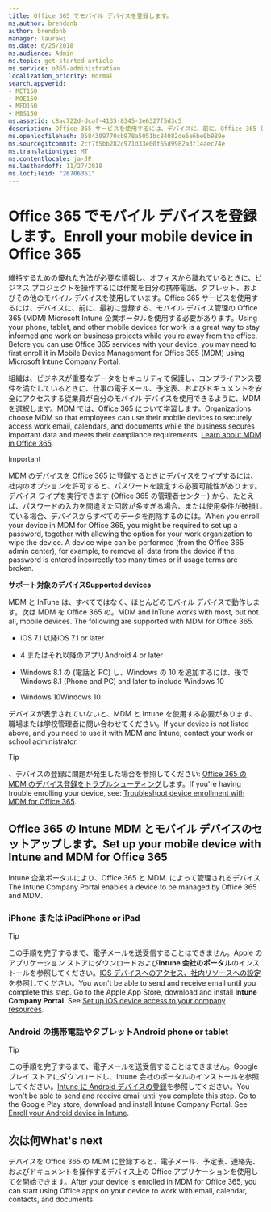 ```yaml
---
title: Office 365 でモバイル デバイスを登録します。
ms.author: brendonb
author: brendonb
manager: laurawi
ms.date: 6/25/2018
ms.audience: Admin
ms.topic: get-started-article
ms.service: o365-administration
localization_priority: Normal
search.appverid:
- MET150
- MOE150
- MED150
- MBS150
ms.assetid: c8ac722d-dcaf-4135-8345-3e6327f5d3c5
description: Office 365 サービスを使用するには、デバイスに、前に、Office 365 (MDM) のモバイル デバイスの管理で登録する手順に従う必要があります。作業内容を追加するか、デバイスに最初に電子メール アカウントを学校の場合に実行します。
ms.openlocfilehash: 0584309770cb978a5051bc84082de6e6be0b989e
ms.sourcegitcommit: 2cf7f5bb282c971d33e00f65d9982a3f14aec74e
ms.translationtype: MT
ms.contentlocale: ja-JP
ms.lasthandoff: 11/27/2018
ms.locfileid: "26706351"
---
```

# <a name="enroll-your-mobile-device-in-office-365"></a><span data-ttu-id="66b23-104">Office 365 でモバイル デバイスを登録します。</span><span class="sxs-lookup"><span data-stu-id="66b23-104">Enroll your mobile device in Office 365</span></span>

<span data-ttu-id="66b23-p102">維持するための優れた方法が必要な情報し、オフィスから離れているときに、ビジネス プロジェクトを操作するには作業を自分の携帯電話、タブレット、およびその他のモバイル デバイスを使用しています。Office 365 サービスを使用するには、デバイスに、前に、最初に登録する、モバイル デバイス管理の Office 365 (MDM) Microsoft Intune 企業ポータルを使用する必要があります。</span><span class="sxs-lookup"><span data-stu-id="66b23-p102">Using your phone, tablet, and other mobile devices for work is a great way to stay informed and work on business projects while you're away from the office. Before you can use Office 365 services with your device, you may need to first enroll it in Mobile Device Management for Office 365 (MDM) using Microsoft Intune Company Portal.</span></span>
  
<span data-ttu-id="66b23-p103">組織は、ビジネスが重要なデータをセキュリティで保護し、コンプライアンス要件を満たしているときに、仕事の電子メール、予定表、およびドキュメントを安全にアクセスする従業員が自分のモバイル デバイスを使用できるように、MDM を選択します。[MDM では、Office 365 について学習](https://support.office.com/article/overview-of-mobile-device-management-mdm-for-office-365-faa7d8e5-645d-4d59-839c-c8d4c1869e4a)します。</span><span class="sxs-lookup"><span data-stu-id="66b23-p103">Organizations choose MDM so that employees can use their mobile devices to securely access work email, calendars, and documents while the business secures important data and meets their compliance requirements. [Learn about MDM in Office 365](https://support.office.com/article/overview-of-mobile-device-management-mdm-for-office-365-faa7d8e5-645d-4d59-839c-c8d4c1869e4a).</span></span>
  
> [!IMPORTANT]
> <span data-ttu-id="66b23-p104">MDM のデバイスを Office 365 に登録するときにデバイスをワイプするには、社内のオプションを許可すると、パスワードを設定する必要可能性があります。デバイス ワイプを実行できます (Office 365 の管理者センター) から、たとえば、パスワードの入力を間違えた回数が多すぎる場合、または使用条件が破損している場合、デバイスからすべてのデータを削除するのには。</span><span class="sxs-lookup"><span data-stu-id="66b23-p104">When you enroll your device in MDM for Office 365, you might be required to set up a password, together with allowing the option for your work organization to wipe the device. A device wipe can be performed (from the Office 365 admin center), for example, to remove all data from the device if the password is entered incorrectly too many times or if usage terms are broken.</span></span> 
  
 <span data-ttu-id="66b23-111">**サポート対象のデバイス**</span><span class="sxs-lookup"><span data-stu-id="66b23-111">**Supported devices**</span></span>
  
<span data-ttu-id="66b23-p105">MDM と InTune は、すべてではなく、ほとんどのモバイル デバイスで動作します。次は MDM を Office 365 の。</span><span class="sxs-lookup"><span data-stu-id="66b23-p105">MDM and InTune works with most, but not all, mobile devices. The following are supported with MDM for Office 365.</span></span>
  
- <span data-ttu-id="66b23-114">iOS 7.1 以降</span><span class="sxs-lookup"><span data-stu-id="66b23-114">iOS 7.1 or later</span></span>
    
- <span data-ttu-id="66b23-115">4 またはそれ以降のアプリ</span><span class="sxs-lookup"><span data-stu-id="66b23-115">Android 4 or later</span></span>
    
- <span data-ttu-id="66b23-116">Windows 8.1 の (電話と PC) し、Windows の 10 を追加するには、後で</span><span class="sxs-lookup"><span data-stu-id="66b23-116">Windows 8.1 (Phone and PC) and later to include Windows 10</span></span>
    
- <span data-ttu-id="66b23-117">Windows 10</span><span class="sxs-lookup"><span data-stu-id="66b23-117">Windows 10</span></span>
    
<span data-ttu-id="66b23-118">デバイスが表示されていないと、MDM と Intune を使用する必要があります、職場または学校管理者に問い合わせてください。</span><span class="sxs-lookup"><span data-stu-id="66b23-118">If your device is not listed above, and you need to use it with MDM and Intune, contact your work or school administrator.</span></span>
  
> [!TIP]
> <span data-ttu-id="66b23-119">、デバイスの登録に問題が発生した場合を参照してください: [Office 365 の MDM のデバイス登録をトラブルシューティング](https://support.office.com/article/Troubleshoot-device-enrollment-with-MDM-for-Office-365-c863b2bf-45f3-483a-ba05-29fc7f4d6434)します。</span><span class="sxs-lookup"><span data-stu-id="66b23-119">If you're having trouble enrolling your device, see: [Troubleshoot device enrollment with MDM for Office 365](https://support.office.com/article/Troubleshoot-device-enrollment-with-MDM-for-Office-365-c863b2bf-45f3-483a-ba05-29fc7f4d6434).</span></span> 
  
## <a name="set-up-your-mobile-device-with-intune-and-mdm-for-office-365"></a><span data-ttu-id="66b23-120">Office 365 の Intune MDM とモバイル デバイスのセットアップします。</span><span class="sxs-lookup"><span data-stu-id="66b23-120">Set up your mobile device with Intune and MDM for Office 365</span></span>

<span data-ttu-id="66b23-121">Intune 企業ポータルにより、Office 365 と MDM. によって管理されるデバイス</span><span class="sxs-lookup"><span data-stu-id="66b23-121">The Intune Company Portal enables a device to be managed by Office 365 and MDM.</span></span>
  
### <a name="iphone-or-ipad"></a><span data-ttu-id="66b23-122">iPhone または iPad</span><span class="sxs-lookup"><span data-stu-id="66b23-122">iPhone or iPad</span></span>

> [!TIP]
> <span data-ttu-id="66b23-p106">この手順を完了するまで、電子メールを送受信することはできません。Apple のアプリケーション ストアにダウンロードおよび**Intune 会社のポータル**のインストールを参照してください。[IOS デバイスへのアクセス、社内リソースへの設定](https://docs.microsoft.com/intune-user-help/enroll-your-device-in-intune-ios)を参照してください。</span><span class="sxs-lookup"><span data-stu-id="66b23-p106">You won't be able to send and receive email until you complete this step. Go to the Apple App Store, download and install **Intune Company Portal**. See [Set up iOS device access to your company resources](https://docs.microsoft.com/intune-user-help/enroll-your-device-in-intune-ios).</span></span> 
    
### <a name="android-phone-or-tablet"></a><span data-ttu-id="66b23-126">Android の携帯電話やタブレット</span><span class="sxs-lookup"><span data-stu-id="66b23-126">Android phone or tablet</span></span>

> [!TIP]
> <span data-ttu-id="66b23-p107">この手順を完了するまで、電子メールを送受信することはできません。Google プレイ ストアにダウンロードし、Intune 会社のポータルのインストールを参照してください。[Intune に Android デバイスの登録](https://docs.microsoft.com/intune-user-help/enroll-your-device-in-intune-android)を参照してください。</span><span class="sxs-lookup"><span data-stu-id="66b23-p107">You won't be able to send and receive email until you complete this step. Go to the Google Play store, download and install Intune Company Portal. See [Enroll your Android device in Intune](https://docs.microsoft.com/intune-user-help/enroll-your-device-in-intune-android).</span></span> 
    
## <a name="whats-next"></a><span data-ttu-id="66b23-130">次は何</span><span class="sxs-lookup"><span data-stu-id="66b23-130">What's next</span></span>

<span data-ttu-id="66b23-131">デバイスを Office 365 の MDM に登録すると、電子メール、予定表、連絡先、およびドキュメントを操作するデバイス上の Office アプリケーションを使用してを開始できます。</span><span class="sxs-lookup"><span data-stu-id="66b23-131">After your device is enrolled in MDM for Office 365, you can start using Office apps on your device to work with email, calendar, contacts, and documents.</span></span>
  

